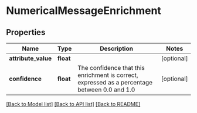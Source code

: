 # NumericalMessageEnrichment

## Properties
Name | Type | Description | Notes
------------ | ------------- | ------------- | -------------
**attribute_value** | **float** |  | [optional] 
**confidence** | **float** | The confidence that this enrichment is correct, expressed as a percentage between 0.0 and 1.0 | [optional] 

[[Back to Model list]](../README.md#documentation-for-models) [[Back to API list]](../README.md#documentation-for-api-endpoints) [[Back to README]](../README.md)

